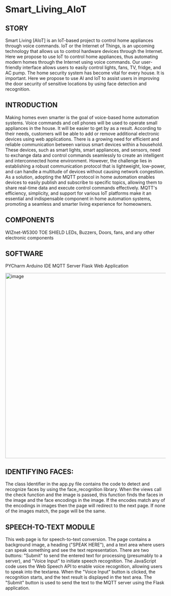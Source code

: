 # Smart_Living_AIoT
## STORY
Smart Living [AIoT] is an IoT-based project to control home appliances through voice commands. IoT or the Internet of Things, is an upcoming technology that 
allows us to control hardware devices through the Internet. Here we propose to use IoT to control home appliances, thus automating modern homes through the
Internet using voice commands. Our user-friendly interface allows users to easily control lights, fans, TV, fridge, and AC pump. The home security system has
become vital for every house. It is important. Here we propose to use AI and IoT to assist users in improving the door security of sensitive locations by using face
detection and recognition.

## INTRODUCTION

Making homes even smarter is the goal of voice-based home automation systems. Voice commands and cell phones will be used to operate small appliances in the house. 
It will be easier to get by as a result. According to their needs, customers will be able to add or remove additional electronic devices using web applications.
There is a growing need for efficient and reliable communication between various smart devices within a household. These devices, such as smart lights, 
smart appliances, and sensors, need to exchange data and control commands seamlessly to create an intelligent and interconnected home environment. However, 
the challenge lies in establishing a robust communication protocol that is lightweight, low-power, and can handle a multitude of devices without causing network 
congestion. As a solution, adopting the MQTT protocol in home automation enables devices to easily publish and subscribe to specific topics, allowing them to share 
real-time data and execute control commands effectively. MQTT's efficiency, simplicity, and support for various IoT platforms make it an essential and indispensable
component in home automation systems, promoting a seamless and smarter living experience for homeowners.

## COMPONENTS
WIZnet-W5300 TOE SHIELD 
LEDs, Buzzers, Doors, fans, and any other electronic components
 
## SOFTWARE
PYCharm
Arduino IDE
MQTT Server
Flask Web Application

<img width="582" alt="image" src="https://github.com/1rudy/Smart_Living_AIoT/assets/118504450/9f8e0de5-9d0a-4448-b57a-eca0eacc281e">


## IDENTIFYING FACES:
The class Identifier in the app.py file contains the code to detect and recognize faces by using the face_recognition library. When the views call the check function and the image is passed, this function finds the faces in the image and the face encodings in the image. If the encodes match any of the encodings in images then the page will redirect to the next page. If none of the images match, the page will be the same. 

## SPEECH-TO-TEXT MODULE  
This web page is for speech-to-text conversion. The page contains a background image, a heading ("SPEAK HERE"), and a text area where users can speak something and see the text representation. There are two buttons: "Submit" to send the entered text for processing (presumably to a server), and "Voice Input" to initiate speech recognition. The JavaScript code uses the Web Speech API to enable voice recognition, allowing users to speak into the textarea. When the "Voice Input" button is clicked, the recognition starts, and the text result is displayed in the text area. The "Submit" button is used to send the text to the MQTT server using the Flask application.





